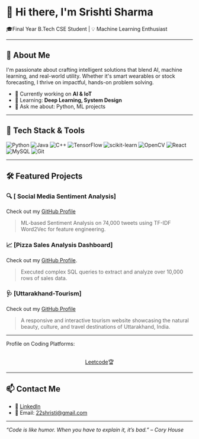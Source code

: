# 👋 Hi there, I'm Srishti Sharma

🎓Final Year B.Tech CSE Student | 💡 Machine Learning Enthusiast 

---

## 🚀 About Me

I'm passionate about crafting intelligent solutions that blend AI, machine learning, and real-world utility. Whether it's smart wearables or stock forecasting, I thrive on impactful, hands-on problem solving.

- 🔭 Currently working on **AI & IoT**
- 🌱 Learning: **Deep Learning, System Design**
- 💬 Ask me about: Python, ML projects

---

## 🔧 Tech Stack & Tools

![Python](https://img.shields.io/badge/-Python-3776AB?style=flat&logo=python&logoColor=white)
![Java](https://img.shields.io/badge/-Java-007396?style=flat&logo=java&logoColor=white)
![C++](https://img.shields.io/badge/-C++-00599C?style=flat&logo=c%2B%2B&logoColor=white)
![TensorFlow](https://img.shields.io/badge/-TensorFlow-FF6F00?style=flat&logo=tensorflow&logoColor=white)
![scikit-learn](https://img.shields.io/badge/-Scikit_Learn-F7931E?style=flat&logo=scikit-learn&logoColor=white)
![OpenCV](https://img.shields.io/badge/-OpenCV-5C3EE8?style=flat&logo=opencv&logoColor=white)
![React](https://img.shields.io/badge/-React-61DAFB?style=flat&logo=react&logoColor=black)
![MySQL](https://img.shields.io/badge/-MySQL-4479A1?style=flat&logo=mysql&logoColor=white)
![Git](https://img.shields.io/badge/-Git-F05032?style=flat&logo=git&logoColor=white)

---

## 🛠️ Featured Projects

### 🔍 [ Social Media Sentiment Analysis]
Check out my [GitHub Profile](https://github.com/Sriishti-22/Sentiment-Analysis)
>  ML-based Sentiment Analysis on 74,000 tweets using TF-IDF Word2Vec for feature engineering.

### 📈 [Pizza Sales Analysis Dashboard]
Check out my [GitHub Profile](https://github.com/Sriishti-22/Pizza-Stats).
> Executed complex SQL queries to extract and analyze over 10,000 rows of sales data.

### 🩺 [Uttarakhand-Tourism]
Check out my [GitHub Profile](https://github.com/Sriishti-22/Uttarakhand-Tourism)
>A responsive and interactive tourism website showcasing the natural beauty, culture, and travel destinations of Uttarakhand, India.

---
Profile on Coding Platforms:
<br></br>
<p align="center">
<a href="https://leetcode.com/u/22_srishti/" rel="nofollow">Leetcode</a>🏆
<!-- &nbsp;&nbsp;&nbsp;&nbsp;&nbsp;&nbsp;<a href="https://www.interviewbit.com/profile/mazhar_mik" rel="nofollow">InterViewBit</a>🏆 -->
<!-- &nbsp;&nbsp;&nbsp;&nbsp;&nbsp;&nbsp;<a href="https://www.hackerearth.com/@mkhan31995" rel="nofollow">Hackerearth</a>🏆 -->
      </p>
<hr></hr>



## 📫 Contact Me

- 💼 [LinkedIn]( https://www.linkedin.com/in/srishti-sharma-9aa8a6291/)  
- 📧 Email: 22shristi@gmail.com

---

_“Code is like humor. When you have to explain it, it’s bad.” – Cory House_



                                                      



